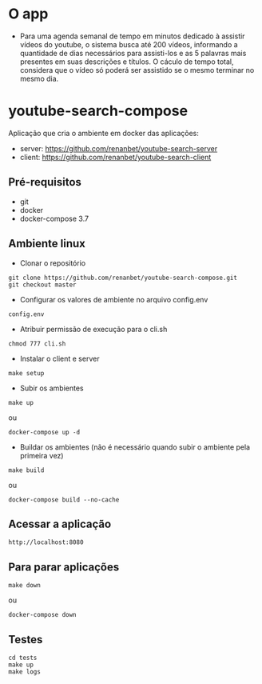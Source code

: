 # O app
- Para uma agenda semanal de tempo em minutos dedicado à assistir vídeos do youtube, o sistema busca até 200 vídeos, informando a quantidade de dias necessários para assisti-los e as 5 palavras mais presentes em suas descrições e títulos. O cáculo de tempo total, considera que o vídeo só poderá ser assistido se o mesmo terminar no mesmo dia. 


# youtube-search-compose
Aplicação que cria o ambiente em docker das aplicações:
- server: https://github.com/renanbet/youtube-search-server
- client: https://github.com/renanbet/youtube-search-client 

## Pré-requisitos

- git
- docker
- docker-compose 3.7


## Ambiente linux

- Clonar o repositório
```
git clone https://github.com/renanbet/youtube-search-compose.git
git checkout master
```


- Configurar os valores de ambiente no arquivo config.env
```
config.env
```

- Atribuir permissão de execução para o cli.sh
```
chmod 777 cli.sh
```

- Instalar o client e server
```
make setup
```

- Subir os ambientes
```
make up
```
ou
```
docker-compose up -d
```

- Buildar os ambientes (não é necessário quando subir o ambiente pela primeira vez)
```
make build
```
ou
```
docker-compose build --no-cache
```

## Acessar a aplicação

```
http://localhost:8080
```

## Para parar aplicações

```
make down
```
ou
```
docker-compose down
```


## Testes
```
cd tests
make up
make logs
```
